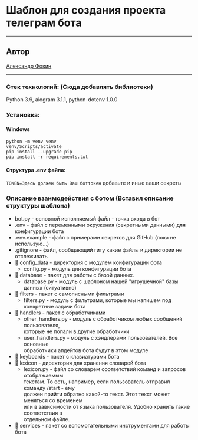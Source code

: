 #  Шаблон для создания проекта телеграм бота  

---------------
## Автор  
[Александр Фокин](https://github.com/Wegnagun)

--------------- 
### Стек технологий:  (Сюда добавлять библиотеки)
Python 3.9, aiogram 3.1.1, python-dotenv 1.0.0  

### Установка: 
#### Windows
`python -m venv venv `  
`venv/Scripts/activate `  
`pip install --upgrade pip `  
`pip install -r requirements.txt `  

#### Структура .env файла:  
`TOKEN=Здесь должен быть Ваш боттокен` добавьте и иные ваши секреты    

### Описание взаимодействия с ботом (Вставил описание структуры шаблона)

+ bot.py - основной исполняемый файл - точка входа в бот
+ .env - файл с переменными окружения (секретными данными) для конфигурации бота
+ .env.example - файл с примерами секретов для GitHub (пока не использую...)
+ .gitignore - файл, сообщающий гиту какие файлы и директории не отслеживать
+ 📁 config_data - директория с модулем конфигурации бота  
    - config.py - модуль для конфигурации бота
+ 📁 database - пакет для работы с базой данных.  
  - database.py - модуль с шаблоном нашей "игрушечной" базы данных (ситуативно)
+ 📁 filters - пакет с самописными фильтрами
  - filters.py - модуль с фильтрами, которые мы напишем под конкретные задачи бота
+ 📁 handlers - пакет с обработчиками
  - other_handlers.py - модуль с обработчиком любых сообщений пользователя,  
  которые не попали в другие обработчики
  - user_handlers.py - модуль с хэндлерами пользователей. Все основные  
  обработчики апдейтов бота будут в этом модуле
+ 📁 keyboards - пакет с клавиатурами бота
+ 📁 lexicon - директория для хранения словарей бота
  - lexicon.py - файл со словарем соответствий команд и запросов отображаемым  
  текстам. То есть, например, если пользователь отправил команду /start - ему  
  должен прийти обратно какой-то текст. Этот текст может меняться со временем  
  или в зависимости от языка пользователя. Удобно хранить такие соответствия в  
  отдельном файле.
+ 📁 services - пакет со вспомогательными инструментами для работы бота
